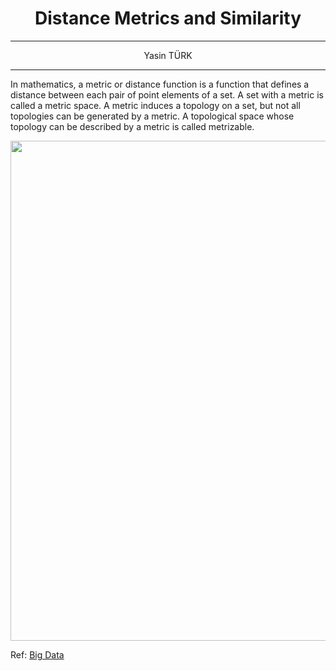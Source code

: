 

# <center> **Distance Metrics and Similarity** </center>
<hr><center>
Yasin TÜRK</center>
<hr>
In mathematics, a metric or distance function is a function that defines a distance between each pair of point elements of a set. A set with a metric is called a metric space. A metric induces a topology on a set, but not all topologies can be generated by a metric. A topological space whose topology can be described by a metric is called metrizable.
<br>
<p><center><img src="https://i0.wp.com/dataaspirant.com/wp-content/uploads/2015/04/cover_post_final.png" width=800></center>

Ref: <a href="https://bigdata-madesimple.com/implementing-the-five-most-popular-similarity-measures-in-python/">Big Data</a><br>

